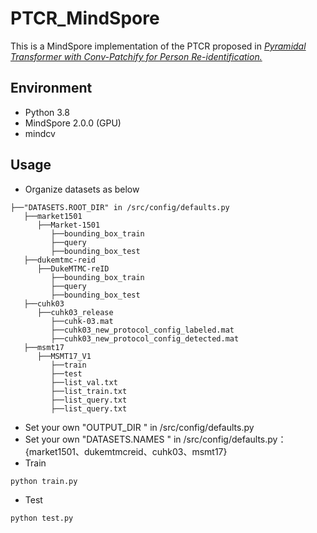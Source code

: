 # PTCR_MindSpore

This is a MindSpore implementation of the PTCR proposed in *[Pyramidal Transformer with Conv-Patchify for Person Re-identification.](https://dl.acm.org/doi/10.1145/3503161.3548770)*

##  Environment

- Python 3.8
- MindSpore 2.0.0 (GPU)
- mindcv

## Usage

- Organize datasets as below

```
├──"DATASETS.ROOT_DIR" in /src/config/defaults.py
   ├──market1501
      ├──Market-1501
         ├──bounding_box_train
         ├──query
         ├──bounding_box_test
   ├──dukemtmc-reid
      ├──DukeMTMC-reID
         ├──bounding_box_train
         ├──query
         ├──bounding_box_test
   ├──cuhk03
      ├──cuhk03_release
         ├──cuhk-03.mat
         ├──cuhk03_new_protocol_config_labeled.mat
         ├──cuhk03_new_protocol_config_detected.mat
   ├──msmt17
      ├──MSMT17_V1
         ├──train
         ├──test
         ├──list_val.txt
         ├──list_train.txt
         ├──list_query.txt
         ├──list_query.txt
```

- Set your own "OUTPUT_DIR " in /src/config/defaults.py
- Set your own "DATASETS.NAMES " in /src/config/defaults.py：{market1501、dukemtmcreid、cuhk03、msmt17}
- Train

```
python train.py
```

- Test

```
python test.py
```
